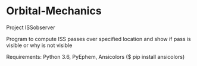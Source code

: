 # Orbital-Mechanics
Project ISSobserver 

Program to compute ISS passes over specified location and show if pass is visible or why is not visible

Requirements: Python 3.6, PyEphem, Ansicolors ($ pip install ansicolors)
